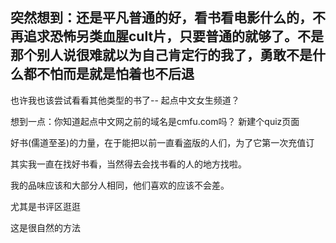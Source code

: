 突然想到：还是平凡普通的好，看书看电影什么的，不再追求恐怖另类血腥cult片，只要普通的就够了。不是那个别人说很难就以为自己肯定行的我了，勇敢不是什么都不怕而是就是怕着也不后退
------
也许我也该尝试看看其他类型的书了-- 起点中文女生频道？

想到一点：你知道起点中文网之前的域名是cmfu.com吗？ 新建个quiz页面

好书(儒道至圣)的力量，在于能把以前一直看盗版的人们，为了它第一次充值订

其实我一直在找好书看，当然得去会找书看的人的地方找啦。

我的品味应该和大部分人相同，他们喜欢的应该不会差。

尤其是书评区逛逛

这是很自然的方法
